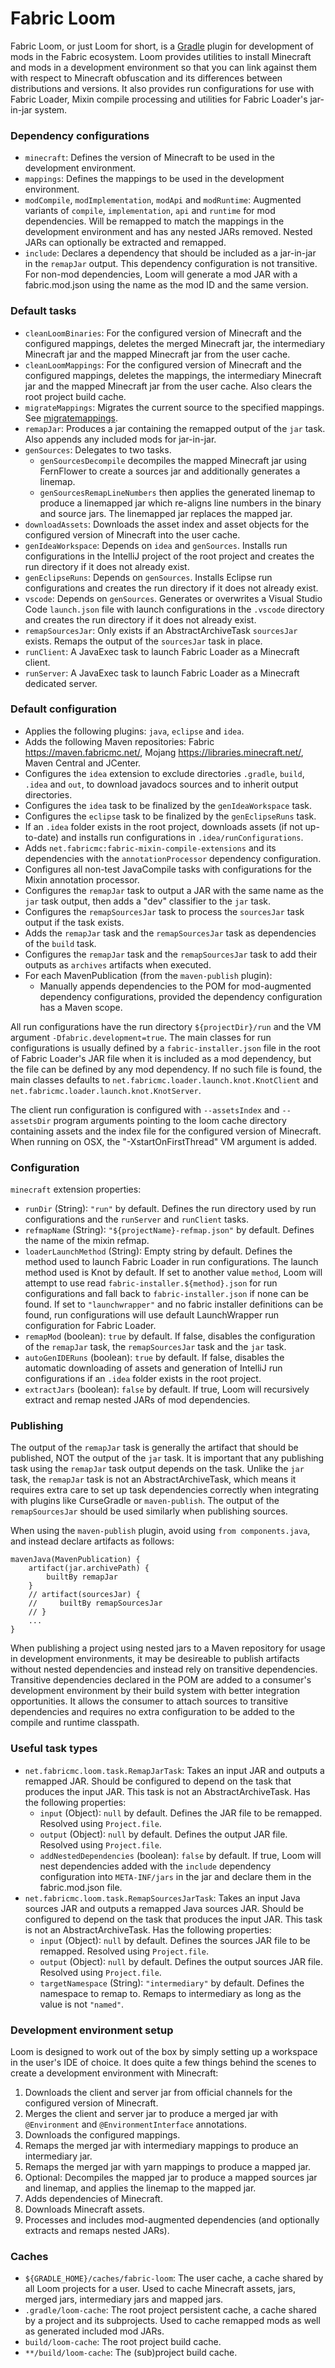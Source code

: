 # Fabric Loom

Fabric Loom, or just Loom for short, is a [Gradle](https://gradle.org/)
plugin for development of mods in the Fabric ecosystem. Loom provides
utilities to install Minecraft and mods in a development environment so
that you can link against them with respect to Minecraft obfuscation and
its differences between distributions and versions. It also provides run
configurations for use with Fabric Loader, Mixin compile processing and
utilities for Fabric Loader's jar-in-jar system.

### Dependency configurations

- `minecraft`: Defines the version of Minecraft to be used in the
  development environment.
- `mappings`: Defines the mappings to be used in the development
  environment.
- `modCompile`, `modImplementation`, `modApi` and `modRuntime`:
  Augmented variants of `compile`, `implementation`, `api` and
  `runtime` for mod dependencies. Will be remapped to match the
  mappings in the development environment and has any nested JARs
  removed. Nested JARs can optionally be extracted and remapped.
- `include`: Declares a dependency that should be included as a
  jar-in-jar in the `remapJar` output. This dependency configuration
  is not transitive. For non-mod dependencies, Loom will generate a
  mod JAR with a fabric.mod.json using the name as the mod ID and the
  same version.

### Default tasks

- `cleanLoomBinaries`: For the configured version of Minecraft and the
  configured mappings, deletes the merged Minecraft jar, the
  intermediary Minecraft jar and the mapped Minecraft jar from the
  user cache.
- `cleanLoomMappings`: For the configured version of Minecraft and the
  configured mappings, deletes the mappings, the intermediary
  Minecraft jar and the mapped Minecraft jar from the user cache. Also
  clears the root project build cache.
- `migrateMappings`: Migrates the current source to the specified
  mappings. See [migratemappings](../Tutorials/migratemappings.md).
- `remapJar`: Produces a jar containing the remapped output of the
  `jar` task. Also appends any included mods for jar-in-jar.
- `genSources`: Delegates to two tasks.
  - `genSourcesDecompile` decompiles the mapped Minecraft jar using
    FernFlower to create a sources jar and additionally generates a
    linemap.
  - `genSourcesRemapLineNumbers` then applies the generated linemap
    to produce a linemapped jar which re-aligns line numbers in the
    binary and source jars. The linemapped jar replaces the mapped
    jar.
- `downloadAssets`: Downloads the asset index and asset objects for
  the configured version of Minecraft into the user cache.
- `genIdeaWorkspace`: Depends on `idea` and `genSources`. Installs run
  configurations in the IntelliJ project of the root project and
  creates the run directory if it does not already exist.
- `genEclipseRuns`: Depends on `genSources`. Installs Eclipse run
  configurations and creates the run directory if it does not already
  exist.
- `vscode`: Depends on `genSources`. Generates or overwrites a Visual
  Studio Code `launch.json` file with launch configurations in the
  `.vscode` directory and creates the run directory if it does not
  already exist.
- `remapSourcesJar`: Only exists if an AbstractArchiveTask
  `sourcesJar` exists. Remaps the output of the `sourcesJar` task in
  place.
- `runClient`: A JavaExec task to launch Fabric Loader as a Minecraft
  client.
- `runServer`: A JavaExec task to launch Fabric Loader as a Minecraft
  dedicated server.

### Default configuration

- Applies the following plugins: `java`, `eclipse` and `idea`.
- Adds the following Maven repositories: Fabric
  <https://maven.fabricmc.net/>, Mojang
  <https://libraries.minecraft.net/>, Maven Central and JCenter.
- Configures the `idea` extension to exclude directories `.gradle`,
  `build`, `.idea` and `out`, to download javadocs sources and to
  inherit output directories.
- Configures the `idea` task to be finalized by the `genIdeaWorkspace`
  task.
- Configures the `eclipse` task to be finalized by the
  `genEclipseRuns` task.
- If an `.idea` folder exists in the root project, downloads assets
  (if not up-to-date) and installs run configurations in
  `.idea/runConfigurations`.
- Adds `net.fabricmc:fabric-mixin-compile-extensions` and its
  dependencies with the `annotationProcessor` dependency
  configuration.
- Configures all non-test JavaCompile tasks with configurations for
  the Mixin annotation processor.
- Configures the `remapJar` task to output a JAR with the same name as
  the `jar` task output, then adds a "dev" classifier to the `jar`
  task.
- Configures the `remapSourcesJar` task to process the `sourcesJar`
  task output if the task exists.
- Adds the `remapJar` task and the `remapSourcesJar` task as
  dependencies of the `build` task.
- Configures the `remapJar` task and the `remapSourcesJar` task to add
  their outputs as `archives` artifacts when executed.
- For each MavenPublication (from the `maven-publish` plugin):
  - Manually appends dependencies to the POM for mod-augmented
    dependency configurations, provided the dependency configuration
    has a Maven scope.

All run configurations have the run directory `${projectDir}/run` and
the VM argument `-Dfabric.development=true`. The main classes for run
configurations is usually defined by a `fabric-installer.json` file in
the root of Fabric Loader's JAR file when it is included as a mod
dependency, but the file can be defined by any mod dependency. If no
such file is found, the main classes defaults to
`net.fabricmc.loader.launch.knot.KnotClient` and
`net.fabricmc.loader.launch.knot.KnotServer`.

The client run configuration is configured with `--assetsIndex` and
`--assetsDir` program arguments pointing to the loom cache directory
containing assets and the index file for the configured version of
Minecraft. When running on OSX, the "-XstartOnFirstThread" VM argument
is added.

### Configuration

`minecraft` extension properties:

- `runDir` (String): `"run"` by default. Defines the run directory
  used by run configurations and the `runServer` and `runClient`
  tasks.
- `refmapName` (String): `"${projectName}-refmap.json"` by default.
  Defines the name of the mixin refmap.
- `loaderLaunchMethod` (String): Empty string by default. Defines the
  method used to launch Fabric Loader in run configurations. The
  launch method used is Knot by default. If set to another value
  `method`, Loom will attempt to use read
  `fabric-installer.${method}.json` for run configurations and fall
  back to `fabric-installer.json` if none can be found. If set to
  `"launchwrapper"` and no fabric installer definitions can be found,
  run configurations will use default LaunchWrapper run configuration
  for Fabric Loader.
- `remapMod` (boolean): `true` by default. If false, disables the
  configuration of the `remapJar` task, the `remapSourcesJar` task and
  the `jar` task.
- `autoGenIDERuns` (boolean): `true` by default. If false, disables
  the automatic downloading of assets and generation of IntelliJ run
  configurations if an `.idea` folder exists in the root project.
- `extractJars` (boolean): `false` by default. If true, Loom will
  recursively extract and remap nested JARs of mod dependencies.

### Publishing

The output of the `remapJar` task is generally the artifact that should
be published, NOT the output of the `jar` task. It is important that any
publishing task using the `remapJar` task output depends on the task.
Unlike the `jar` task, the `remapJar` task is not an
AbstractArchiveTask, which means it requires extra care to set up task
dependencies correctly when integrating with plugins like CurseGradle or
`maven-publish`. The output of the `remapSourcesJar` should be used
similarly when publishing sources.

When using the `maven-publish` plugin, avoid using `from
components.java`, and instead declare artifacts as follows:

    mavenJava(MavenPublication) {
        artifact(jar.archivePath) {
            builtBy remapJar
        }
        // artifact(sourcesJar) {
        //     builtBy remapSourcesJar
        // }
        ...
    }

When publishing a project using nested jars to a Maven repository for
usage in development environments, it may be desireable to publish
artifacts without nested dependencies and instead rely on transitive
dependencies. Transitive dependencies declared in the POM are added to a
consumer's development environment by their build system with better
integration opportunities. It allows the consumer to attach sources to
transitive dependencies and requires no extra configuration to be added
to the compile and runtime classpath.

### Useful task types

- `net.fabricmc.loom.task.RemapJarTask`: Takes an input JAR and
  outputs a remapped JAR. Should be configured to depend on the task
  that produces the input JAR. This task is not an
  AbstractArchiveTask. Has the following properties:
  - `input` (Object): `null` by default. Defines the JAR file to be
    remapped. Resolved using `Project.file`.
  - `output` (Object): `null` by default. Defines the output JAR
    file. Resolved using `Project.file`.
  - `addNestedDependencies` (boolean): `false` by default. If true,
    Loom will nest dependencies added with the `include` dependency
    configuration into `META-INF/jars` in the jar and declare them
    in the fabric.mod.json file.
- `net.fabricmc.loom.task.RemapSourcesJarTask`: Takes an input Java
  sources JAR and outputs a remapped Java sources JAR. Should be
  configured to depend on the task that produces the input JAR. This
  task is not an AbstractArchiveTask. Has the following properties:
  - `input` (Object): `null` by default. Defines the sources JAR
    file to be remapped. Resolved using `Project.file`.
  - `output` (Object): `null` by default. Defines the output sources
    JAR file. Resolved using `Project.file`.
  - `targetNamespace` (String): `"intermediary"` by default. Defines
    the namespace to remap to. Remaps to intermediary as long as the
    value is not `"named"`.

### Development environment setup

Loom is designed to work out of the box by simply setting up a workspace
in the user's IDE of choice. It does quite a few things behind the
scenes to create a development environment with Minecraft:

1. Downloads the client and server jar from official channels for the
   configured version of Minecraft.
2. Merges the client and server jar to produce a merged jar with
   `@Environment` and `@EnvironmentInterface` annotations.
3. Downloads the configured mappings.
4. Remaps the merged jar with intermediary mappings to produce an
   intermediary jar.
5. Remaps the merged jar with yarn mappings to produce a mapped jar.
6. Optional: Decompiles the mapped jar to produce a mapped sources jar
   and linemap, and applies the linemap to the mapped jar.
7. Adds dependencies of Minecraft.
8. Downloads Minecraft assets.
9. Processes and includes mod-augmented dependencies (and optionally
   extracts and remaps nested JARs).

### Caches

- `${GRADLE_HOME}/caches/fabric-loom`: The user cache, a cache shared
  by all Loom projects for a user. Used to cache Minecraft assets,
  jars, merged jars, intermediary jars and mapped jars.
- `.gradle/loom-cache`: The root project persistent cache, a cache
  shared by a project and its subprojects. Used to cache remapped mods
  as well as generated included mod JARs.
- `build/loom-cache`: The root project build cache.
- `**/build/loom-cache`: The (sub)project build cache.

